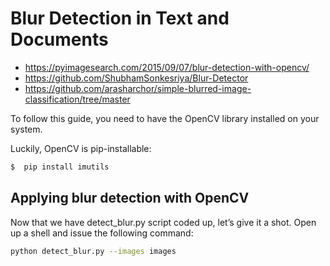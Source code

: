 # Blur Detection in Text and Documents
* https://pyimagesearch.com/2015/09/07/blur-detection-with-opencv/
* https://github.com/ShubhamSonkesriya/Blur-Detector
* https://github.com/arasharchor/simple-blurred-image-classification/tree/master

To follow this guide, you need to have the OpenCV library installed on your system.

Luckily, OpenCV is pip-installable:
```bash
$  pip install imutils
```
 
## Applying blur detection with OpenCV
Now that we have detect_blur.py script coded up, let’s give it a shot. Open up a shell and issue the following command:
```bash
python detect_blur.py --images images
```